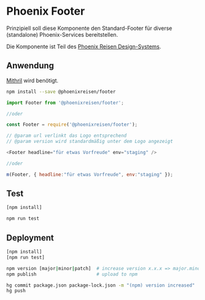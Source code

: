 # Phoenix Footer

Prinzipiell soll diese Komponente den Standard-Footer für diverse (standalone) Phoenix-Services bereitstellen.

Die Komponente ist Teil des [Phoenix Reisen Design-Systems](https://design-system.phoenixreisen.net).

## Anwendung

[Mithril](https://mithril.js.org/) wird benötigt.

```bash
npm install --save @phoenixreisen/footer
```

```js
import Footer from '@phoenixreisen/footer';

//oder

const Footer = require('@phoenixreisen/footer');
```

```js
// @param url verlinkt das Logo entsprechend
// @param version wird standardmäßig unter dem Logo angezeigt

<Footer headline="für etwas Vorfreude" env="staging" />

//oder

m(Footer, { headline:"für etwas Vorfreude", env:"staging" });
```

## Test

```bash
[npm install]

npm run test
```

## Deployment

```bash
[npm install]
[npm run test]

npm version [major|minor|patch]  # increase version x.x.x => major.minor.patch
npm publish                      # upload to npm

hg commit package.json package-lock.json -m "(npm) version increased"
hg push
```